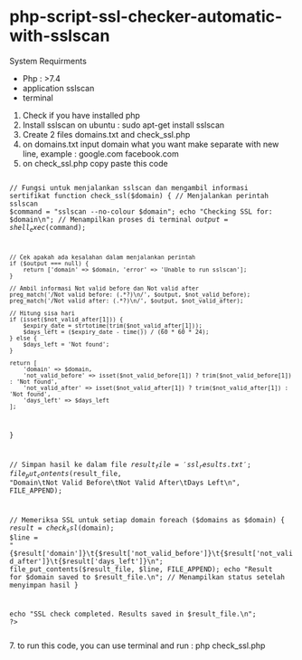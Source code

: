 # php-script-ssl-checker-automatic-with-sslscan
System Requirments
- Php : >7.4
- application sslscan
- terminal

1. Check if you have installed php
2. Install sslscan on ubuntu : sudo apt-get install sslscan
3. Create 2 files domains.txt and check_ssl.php
4. on domains.txt input domain what you want make separate with new line, example :
google.com
facebook.com
6.  on check_ssl.php copy paste this code
<code>
<?php
// Membaca daftar domain dari file
$domain_file = 'domains.txt';
$domains = file($domain_file, FILE_IGNORE_NEW_LINES | FILE_SKIP_EMPTY_LINES);

// Fungsi untuk menjalankan sslscan dan mengambil informasi sertifikat
function check_ssl($domain) {
    // Menjalankan perintah sslscan
    $command = "sslscan --no-colour $domain";
    echo "Checking SSL for: $domain\n"; // Menampilkan proses di terminal
    $output = shell_exec($command);
    
    // Cek apakah ada kesalahan dalam menjalankan perintah
    if ($output === null) {
        return ['domain' => $domain, 'error' => 'Unable to run sslscan'];
    }
    
    // Ambil informasi Not valid before dan Not valid after
    preg_match('/Not valid before: (.*?)\n/', $output, $not_valid_before);
    preg_match('/Not valid after: (.*?)\n/', $output, $not_valid_after);
    
    // Hitung sisa hari
    if (isset($not_valid_after[1])) {
        $expiry_date = strtotime(trim($not_valid_after[1]));
        $days_left = ($expiry_date - time()) / (60 * 60 * 24);
    } else {
        $days_left = 'Not found';
    }

    return [
        'domain' => $domain,
        'not_valid_before' => isset($not_valid_before[1]) ? trim($not_valid_before[1]) : 'Not found',
        'not_valid_after' => isset($not_valid_after[1]) ? trim($not_valid_after[1]) : 'Not found',
        'days_left' => $days_left
    ];
}

// Simpan hasil ke dalam file
$result_file = 'ssl_results.txt';
file_put_contents($result_file, "Domain\tNot Valid Before\tNot Valid After\tDays Left\n", FILE_APPEND);

// Memeriksa SSL untuk setiap domain
foreach ($domains as $domain) {
    $result = check_ssl($domain);
    $line = "{$result['domain']}\t{$result['not_valid_before']}\t{$result['not_valid_after']}\t{$result['days_left']}\n";
    file_put_contents($result_file, $line, FILE_APPEND);
    echo "Result for $domain saved to $result_file.\n"; // Menampilkan status setelah menyimpan hasil
}

echo "SSL check completed. Results saved in $result_file.\n";
?>

</code>
7.  to run this code, you can use terminal and run : php check_ssl.php
